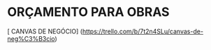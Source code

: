 
# ORÇAMENTO PARA OBRAS 

[ CANVAS DE NEGÓCIO] (https://trello.com/b/7t2n4SLu/canvas-de-neg%C3%B3cio) 